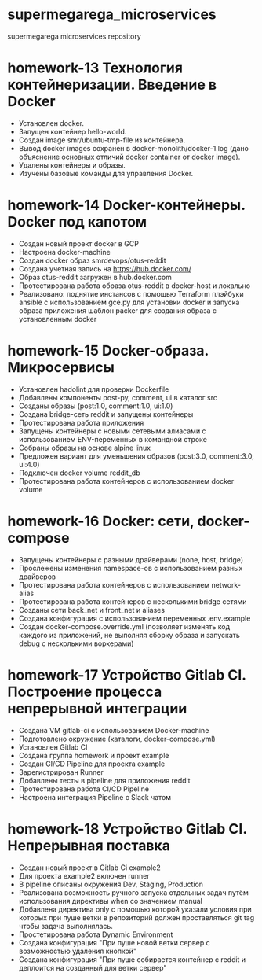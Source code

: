 # supermegarega_microservices
supermegarega microservices repository

# homework-13 Технология контейнеризации. Введение в Docker

- Установлен docker.
- Запущен контейнер hello-world.
- Создан image smr/ubuntu-tmp-file из контейнера.
- Вывод docker images сохранен в docker-monolith/docker-1.log (дано объяснение основных отличий docker container от docker image).
- Удалены контейнеры и образы.
- Изучены базовые команды для управления Docker.

# homework-14 Docker-контейнеры. Docker под капотом

- Создан новый проект docker в GCP
- Настроена docker-machine
- Создан docker образ smrdevops/otus-reddit
- Создана учетная запись на https://hub.docker.com/
- Образ otus-reddit загружен в hub.docker.com
- Протестирована работа образа otus-reddit в docker-host и локально
- Реализовано:
    поднятие инстансов с помощью Terraform
    плэйбуки ansible с использованием gce.py для установки docker и запуска образа приложения
    шаблон packer для создания образа с установленным docker

# homework-15 Docker-образа. Микросервисы

- Установлен hadolint для проверки Dockerfile
- Добавлены компоненты post-py, comment, ui в каталог src
- Созданы образы (post:1.0, comment:1.0, ui:1.0)
- Создана bridge-сеть reddit и запущены контейнеры
- Протестирована работа приложения
- Запущены контейнеры с новыми сетевыми алиасами с использованием ENV-переменных в командной строке
- Собраны образы на основе alpine linux
- Предложен вариант для уменьшения образов (post:3.0, comment:3.0, ui:4.0)
- Подключен docker volume reddit_db
- Протестирована работа контейнеров с использованием docker volume

# homework-16 Docker: сети, docker-compose

- Запущены контейнеры с разными драйверами (none, host, bridge)
- Прослежены изменения namespace-ов с использованием разных драйверов
- Протестирована работа контейнеров с использованием network-alias
- Протестирована работа контейнеров с несколькими bridge сетями
- Созданы сети back_net и front_net и aliases
- Создана конфигурация с использованием переменных .env.example
- Создан docker-compose.override.yml (позволяет изменять код каждого из приложений, не выполняя сборку образа и запускать debug с несколькими воркерами)

# homework-17 Устройство Gitlab CI. Построение процесса непрерывной интеграции

- Создана VM gitlab-ci с использованием Docker-machine
- Подготовлено окружение (каталоги, docker-compose.yml)
- Установлен Gitlab CI
- Создана группа homework и проект example
- Создан CI/CD Pipeline для проекта example
- Зарегистрирован Runner
- Добавлены тесты в pipeline для приложения reddit
- Протестирована работа CI/CD Pipeline
- Настроена интеграция Pipeline с Slack чатом

# homework-18 Устройство Gitlab CI. Непрерывная поставка

- Создан новый проект  в Gitlab Ci example2
- Для проекта example2 включен runner
- В pipeline описаны окружения Dev, Staging, Production
- Реализована возможность ручного запуска отдельных задач путём использования директивы when со значением manual
- Добавлена директива only с помощью которой указали условия при которых при пуше ветки в репозиторий должен проставляться git tag чтобы задача выполнялась.
- Простетирована работа Dynamic Environment
- Создана конфигурация "При пуше новой ветки сервер с возможностью удаления кнопкой"
- Создана конфигурация "При пуше собирается контейнер с reddit и деплоится на созданный для ветки сервер"
